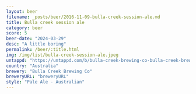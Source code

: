 ```yaml
---
layout: beer
filename: _posts/beer/2016-11-09-bulla-creek-session-ale.md
title: Bulla creek session ale
category: beer
score: 5
beer-date: "2024-03-29"
desc: "A little boring"
permalink: /beer/:title.html
img: /img/list/bulla-creek-session-ale.jpeg
untappd: "https://untappd.com/b/bulla-creek-brewing-co-bulla-creek-brewing-co-session-ale/4635709"
country: "Australia"
brewery: "Bulla Creek Brewing Co"
breweryURL: "breweryURL"
style: "Pale Ale - Australian"
---
```

